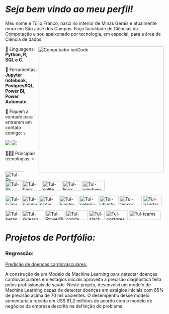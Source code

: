 # *Seja bem vindo ao meu perfil!*


<p align="left"> 
  Meu nome é Túlio Franco, nasci no interior de Minas Gerais e atualmente moro em São José dos Campos. Faço faculdade de Ciências da Computação e sou apaixonado por tecnologia, em especial, para a área de Ciência de dados.
</p>
  <img src="https://raw.githubusercontent.com/MicaelliMedeiros/micaellimedeiros/master/image/computer-illustration.png" min-width="400px" max-width="400px" width="400px" align="right" alt="Computador iuriCode">
  
  
  
<p align="left">
  
  
  🦄 Linguagens: <strong>Python, R, SQL e C.</strong>
</p>

<p align="left">
  💼 Ferramentas: <strong>Jupyter notebook, PostgresSQL, Power BI, Power Automate.</strong>
</p>

<p align="left">
  💌 Fiquem a vontade para entrarem em contato comigo: ⤵️
<div>
<p align="left">
  <a href="tuliofrancopr@gmail.com" alt="Gmail"  height="40" width="80">
  <img src="https://img.shields.io/badge/-Gmail-%23333?style=for-the-badge&logo=gmail&logoColor=white" /></a>
  <a href="https://www.linkedin.com/in/tulio-franco/" target="_blank"><img src="https://img.shields.io/badge/-LinkedIn-%230077B5?style=for-the-badge&logo=linkedin&logoColor=white" target="_blank"></a> 
</p>  
  </div>
  
<p align="left">
  👨🏽‍💻 Principais tecnologias: ⤵️
<p align="left">
</div>
<div style="display: inline_block"><br>
  <img align="center" alt="Tul-Py" height="30" width="60" src="https://img.shields.io/badge/Python-14354C?style=for-the-badge&logo=python&logoColor=white">
  <img align="center" alt="Tul-Rr" height="30" width="50" src="https://img.shields.io/badge/R-276DC3?style=for-the-badge&logo=r&logoColor=white">
  <img align="center" alt="Tul-flask" height="30" width="60" src="https://img.shields.io/badge/Flask-000000?style=for-the-badge&logo=flask&logoColor=white">
  <img align="center" alt="Tul-sqlite" height="30" width="60" src="https://img.shields.io/badge/SQLite-07405E?style=for-the-badge&logo=sqlite&logoColor=white">
  <img align="center" alt="Tul-linux" height="30" width="60" src="https://img.shields.io/badge/Linux-E34F26?style=for-the-badge&logo=linux&logoColor=black">
  <img align="center" alt="Tul-windows" height="30" width="70" src="https://img.shields.io/badge/Windows-017AD7?style=for-the-badge&logo=windows&logoColor=white">
<div style="display: inline_block"><br>
  <img align="center" alt="Tul-scipy" height="30" width="50" src="https://img.shields.io/badge/SciPy-654FF0?style=for-the-badge&logo=SciPy&logoColor=white">
  <img align="center" alt="Tul-numpy" height="30" width="50" src="https://img.shields.io/badge/Numpy-777BB4?style=for-the-badge&logo=numpy&logoColor=white">
  <img align="center" alt="Tul-plotly" height="30" width="60" src="https://img.shields.io/badge/Plotly-239120?style=for-the-badge&logo=plotly&logoColor=white">
  <img align="center" alt="Tul-jupyter" height="30" width="60" src="https://img.shields.io/badge/Jupyter-F37626.svg?&style=for-the-badge&logo=Jupyter&logoColor=white">
  <img align="center" alt="Tul-selenium" height="30" width="60" src="https://img.shields.io/badge/Selenium-43B02A?style=for-the-badge&logo=Selenium&logoColor=white">
  <img align="center" alt="Tul-ubuntu" height="30" width="60" src="https://img.shields.io/badge/Ubuntu-E95420?style=for-the-badge&logo=ubuntu&logoColor=white">
  <img align="center" alt="Tul-tensor" height="30" width="70" src="https://img.shields.io/badge/TensorFlow-FF6F00?style=for-the-badge&logo=tensorflow&logoColor=white">
  <img align="center" alt="Tul-pandas" height="30" width="60" src="https://img.shields.io/badge/Pandas-2C2D72?style=for-the-badge&logo=pandas&logoColor=white">
</div>
  
  <div style="display: inline_block"><br>
  <img align="center" alt="Tul-keras" height="30" width="50" src="https://img.shields.io/badge/Keras-D00000?style=for-the-badge&logo=Keras&logoColor=white">
  <img align="center" alt="Tul-sklearn" height="30" width="70" src="https://img.shields.io/badge/scikit_learn-F7931E?style=for-the-badge&logo=scikit-learn&logoColor=white">
  <img align="center" alt="Tul-PowerBI" height="30" width="60" src="https://img.shields.io/badge/PowerBI-F2C811?style=for-the-badge&logo=Power%20BI&logoColor=white">
  <img align="center" alt="Tul-conda" height="30" width="70" src="https://img.shields.io/badge/conda-342B029.svg?&style=for-the-badge&logo=anaconda&logoColor=white">
  <img align="center" alt="Tul-slack" height="30" width="50" src="https://img.shields.io/badge/Slack-4A154B?style=for-the-badge&logo=slack&logoColor=white">
  <img align="center" alt="Tul-postgres" height="30" width="70" src="https://img.shields.io/badge/PostgreSQL-316192?style=for-the-badge&logo=postgresql&logoColor=white">
  <img align="center" alt="Tul-teams" height="30" width="100" src="https://img.shields.io/badge/Microsoft_Teams-6264A7?style=for-the-badge&logo=microsoft-teams&logoColor=white">
</div>

<p align="left">
  
  
  
  
  # <strong> *Projetos de Portfólio:*</strong>
</p>

<p align="left">
  
  
 ### Regressão:
</p>

[Predição de doenças cardiovasculares.](https://github.com/tuliofranco/Cardiovascular-Predict)



<p align="left"> 
  A construção de um Modelo de Machine Learning para detectar doenças cardiovasculares em estágios iniciais aproveita a precisão diagnóstica feita pelos profissionais de saúde. Neste projeto, desenvolvi um modelo de Machine Learning capaz de detectar doenças em estágios iniciais com 65% de precisão acima de 70 mil pacientes. O desempenho desse modelo aumentaria a receita em US$ 81,2 milhões de acordo com o modelo de negócios da empresa descrito na definição do problema.
</p>

